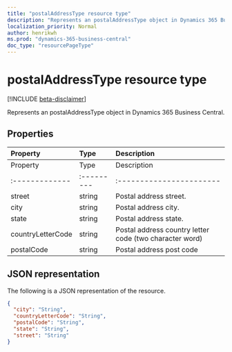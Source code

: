 ```yaml
---
title: "postalAddressType resource type"
description: "Represents an postalAddressType object in Dynamics 365 Business Central."
localization_priority: Normal
author: henrikwh
ms.prod: "dynamics-365-business-central"
doc_type: "resourcePageType"
---
```


# postalAddressType resource type

[!INCLUDE [beta-disclaimer](../../includes/beta-disclaimer.md)]

Represents an postalAddressType object in Dynamics 365 Business Central.

## Properties

| Property     | Type        | Description |
|:-------------|:------------|:------------|
| Property     | Type       |Description             |
|:-------------|:---------|:-----------------------|
|street        |string    |Postal address street.  |
|city          |string    |Postal address city.    |
|state         |string    |Postal address state.   |
|countryLetterCode|string |Postal address country letter code (two character word)|
|postalCode    |string    |Postal address post code|

## JSON representation

The following is a JSON representation of the resource.

<!-- {
  "blockType": "resource",
  "optionalProperties": [

  ],
  "@odata.type": "microsoft.graph.postalAddressType",
  "baseType": null
}-->

```json
{
  "city": "String",
  "countryLetterCode": "String",
  "postalCode": "String",
  "state": "String",
  "street": "String"
}
```

<!-- uuid: 16cd6b66-4b1a-43a1-adaf-3a886856ed98
2019-02-04 14:57:30 UTC -->
<!-- {
  "type": "#page.annotation",
  "description": "postalAddressType resource",
  "keywords": "",
  "section": "documentation",
  "tocPath": ""
}-->